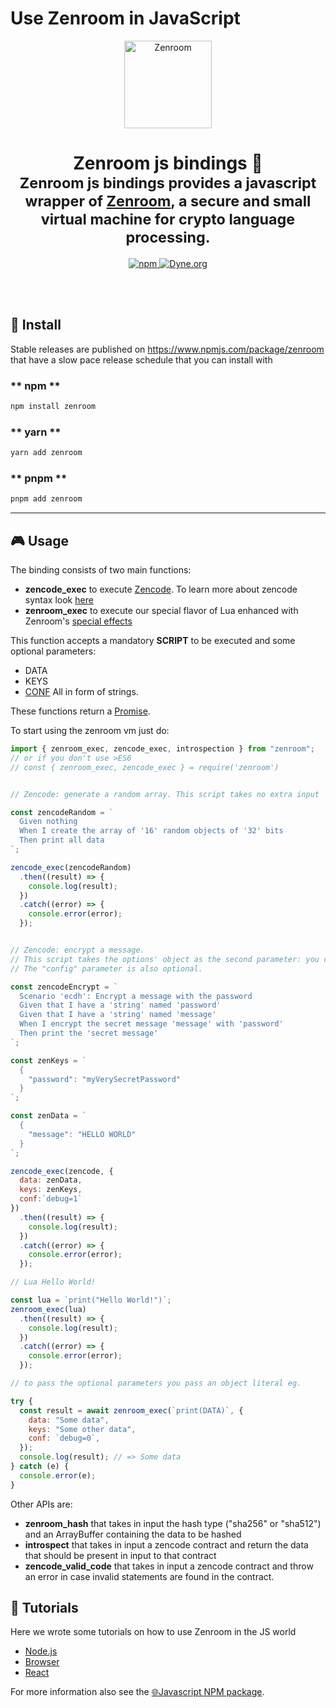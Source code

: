 # Use Zenroom in JavaScript

<p align="center">
 <a href="https://dev.zenroom.org/">
    <img src="https://raw.githubusercontent.com/DECODEproject/Zenroom/master/docs/_media/images/zenroom_logo.png" height="140" alt="Zenroom">
  </a>
</p>

<h1 align="center">
  Zenroom js bindings 🧰</br>
  <sub>Zenroom js bindings provides a javascript wrapper of <a href="https://github.com/dyne/Zenroom">Zenroom</a>, a secure and small virtual machine for crypto language processing.</sub>
</h1>

<p align="center">
  <a href="https://badge.fury.io/js/zenroom">
    <img alt="npm" src="https://img.shields.io/npm/v/zenroom.svg">
  </a>
  <a href="https://dyne.org">
    <img src="https://img.shields.io/badge/%3C%2F%3E%20with%20%E2%9D%A4%20by-Dyne.org-blue.svg" alt="Dyne.org">
  </a>
</p>

<br><br>


## 💾 Install

Stable releases are published on https://www.npmjs.com/package/zenroom that
have a slow pace release schedule that you can install with

<!-- tabs:start -->

### ** npm **

```bash
npm install zenroom
```

### ** yarn **

```bash
yarn add zenroom
```

### ** pnpm **

```bash
pnpm add zenroom
```

<!-- tabs:end -->

* * *

## 🎮 Usage

The binding consists of two main functions:

- **zencode_exec** to execute [Zencode](https://dev.zenroom.org/#/pages/zencode-intro?id=smart-contracts-in-human-language). To learn more about zencode syntax look [here](https://dev.zenroom.org/#/pages/zencode-cookbook-intro)
- **zenroom_exec** to execute our special flavor of Lua enhanced with Zenroom's [special effects](https://dev.zenroom.org/#/pages/lua)

This function accepts a mandatory **SCRIPT** to be executed and some optional parameters:
  * DATA
  * KEYS
  * [CONF](https://dev.zenroom.org/#/pages/zenroom-config)
All in form of strings.

These functions return a [Promise](https://developer.mozilla.org/en-US/docs/Web/JavaScript/Reference/Global_Objects/Promise).

To start using the zenroom vm just do:

```js
import { zenroom_exec, zencode_exec, introspection } from "zenroom";
// or if you don't use >ES6
// const { zenroom_exec, zencode_exec } = require('zenroom')


// Zencode: generate a random array. This script takes no extra input

const zencodeRandom = `
  Given nothing
  When I create the array of '16' random objects of '32' bits
  Then print all data
`;

zencode_exec(zencodeRandom)
  .then((result) => {
    console.log(result);
  })
  .catch((error) => {
    console.error(error);
  });


// Zencode: encrypt a message.
// This script takes the options' object as the second parameter: you can include data and/or keys as input.
// The "config" parameter is also optional.

const zencodeEncrypt = `
  Scenario 'ecdh': Encrypt a message with the password
  Given that I have a 'string' named 'password'
  Given that I have a 'string' named 'message'
  When I encrypt the secret message 'message' with 'password'
  Then print the 'secret message'
`;

const zenKeys = `
  {
    "password": "myVerySecretPassword"
  }
`;

const zenData = `
  {
    "message": "HELLO WORLD"
  }
`;

zencode_exec(zencode, {
  data: zenData,
  keys: zenKeys,
  conf:`debug=1`
})
  .then((result) => {
    console.log(result);
  })
  .catch((error) => {
    console.error(error);
  });

// Lua Hello World!

const lua = `print("Hello World!")`;
zenroom_exec(lua)
  .then((result) => {
    console.log(result);
  })
  .catch((error) => {
    console.error(error);
  });

// to pass the optional parameters you pass an object literal eg.

try {
  const result = await zenroom_exec(`print(DATA)`, {
    data: "Some data",
    keys: "Some other data",
    conf: `debug=0`,
  });
  console.log(result); // => Some data
} catch (e) {
  console.error(e);
}

```

Other APIs are:
* **zenroom_hash** that takes in input the hash type ("sha256" or "sha512") and an ArrayBuffer
containing the data to be hashed
* **introspect** that takes in input a zencode contract and return the data that should be present in input
to that contract
* **zencode_valid_code** that takes in input a zencode contract and throw an error in case invalid statements
are found in the contract.

## 📖 Tutorials

Here we wrote some tutorials on how to use Zenroom in the JS world
  * [Node.js](/pages/zenroom-javascript1b)
  * [Browser](/pages/zenroom-javascript2b)
  * [React](/pages/zenroom-javascript3)

For more information also see the [🌐Javascript NPM package](https://www.npmjs.com/package/zenroom).
